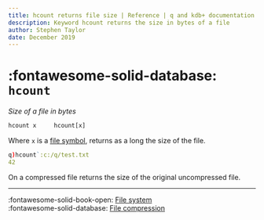 ```yaml
---
title: hcount returns file size | Reference | q and kdb+ documentation
description: Keyword hcount returns the size in bytes of a file
author: Stephen Taylor
date: December 2019
---
```

# :fontawesome-solid-database: `hcount`



_Size of a file in bytes_

```txt
hcount x     hcount[x]
```

Where `x` is a [file symbol](../basics/glossary.md#file-symbol), 
returns as a long the size of the file.

```q
q)hcount`:c:/q/test.txt
42
```

On a compressed file returns the size of the original uncompressed file.

----
:fontawesome-solid-book-open:
[File system](../basics/files.md)
<br>
:fontawesome-solid-database:
[File compression](../kb/file-compression.md)